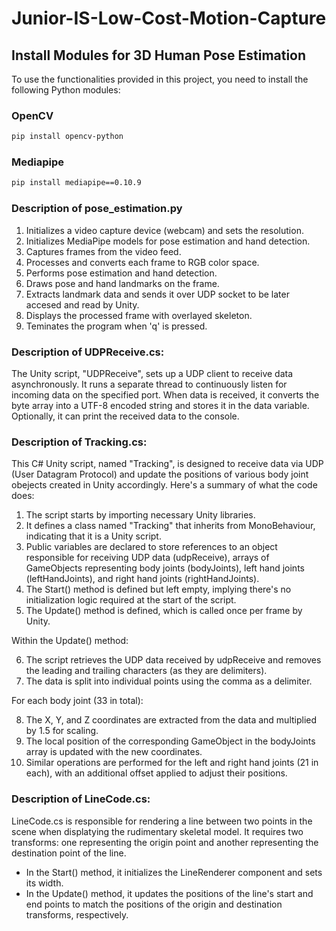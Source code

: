 # Junior-IS-Low-Cost-Motion-Capture

## Install Modules for 3D Human Pose Estimation

To use the functionalities provided in this project, you need to install the following Python modules:

### OpenCV
```bash
pip install opencv-python
```

### Mediapipe
```bash
pip install mediapipe==0.10.9
```
### Description of pose_estimation.py
1. Initializes a video capture device (webcam) and sets the resolution.
2. Initializes MediaPipe models for pose estimation and hand detection.
3. Captures frames from the video feed.
4. Processes and converts each frame to RGB color space.
5. Performs pose estimation and hand detection.
6. Draws pose and hand landmarks on the frame.
7. Extracts landmark data and sends it over UDP socket to be later accesed and read by Unity.
8. Displays the processed frame with overlayed skeleton.
9. Teminates the program when 'q' is pressed.

### Description of UDPReceive.cs:
The Unity script, "UDPReceive", sets up a UDP client to receive data asynchronously. It runs a separate thread to continuously listen for incoming data on the specified port. When data is received, it converts the byte array into a UTF-8 encoded string and stores it in the data variable. Optionally, it can print the received data to the console.

### Description of Tracking.cs:
This C# Unity script, named "Tracking", is designed to receive data via UDP (User Datagram Protocol) and update the positions of various body joint obejects created in Unity accordingly. Here's a summary of what the code does:

1. The script starts by importing necessary Unity libraries.
2. It defines a class named "Tracking" that inherits from MonoBehaviour, indicating that it is a Unity script.
3. Public variables are declared to store references to an object responsible for receiving UDP data (udpReceive), arrays of GameObjects representing body joints (bodyJoints), left hand joints (leftHandJoints), and right hand joints (rightHandJoints).
4. The Start() method is defined but left empty, implying there's no initialization logic required at the start of the script.
5. The Update() method is defined, which is called once per frame by Unity.

Within the Update() method:

6. The script retrieves the UDP data received by udpReceive and removes the leading and trailing characters (as they are delimiters).
8. The data is split into individual points using the comma as a delimiter.

For each body joint (33 in total):

8. The X, Y, and Z coordinates are extracted from the data and multiplied by 1.5 for scaling.
9. The local position of the corresponding GameObject in the bodyJoints array is updated with the new coordinates.
10. Similar operations are performed for the left and right hand joints (21 in each), with an additional offset applied to adjust their positions.


### Description of LineCode.cs:
LineCode.cs is responsible for rendering a line between two points in the scene when displatying the rudimentary skeletal model. It requires two transforms: one representing the origin point and another representing the destination point of the line.

- In the Start() method, it initializes the LineRenderer component and sets its width.
- In the Update() method, it updates the positions of the line's start and end points to match the positions of the origin and destination transforms, respectively.
